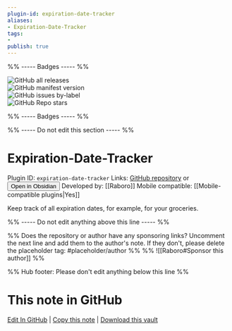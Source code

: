```yaml
---
plugin-id: expiration-date-tracker
aliases:
- Expiration-Date-Tracker
tags: 
- 
publish: true
---
```


%% ----- Badges ----- %%

![GitHub all releases](https://img.shields.io/github/downloads/Raboro/obsidian-expiration-date-tracker-plugin/total?color=573E7A&logo=github&style=for-the-badge)   
![GitHub manifest version](https://img.shields.io/github/manifest-json/v/Raboro/obsidian-expiration-date-tracker-plugin?color=573E7A&logo=github&style=for-the-badge)   
![GitHub issues by-label](https://img.shields.io/github/issues/Raboro/obsidian-expiration-date-tracker-plugin/help%20wanted?color=573E7A&logo=github&style=for-the-badge)   
![GitHub Repo stars](https://img.shields.io/github/stars/Raboro/obsidian-expiration-date-tracker-plugin?color=573E7A&logo=github&style=for-the-badge)

%% ----- Badges ----- %%

%% ----- Do not edit this section ----- %%

# Expiration-Date-Tracker

Plugin ID: `expiration-date-tracker`
Links: [GitHub repository](https://github.com/Raboro/obsidian-expiration-date-tracker-plugin) or [<button id=HH>Open in Obsidian</button>](obsidian://show-plugin?id=expiration-date-tracker)
Developed by: [[Raboro]]
Mobile compatible: [[Mobile-compatible plugins|Yes]]

Keep track of all expiration dates, for example, for your groceries.

%% ----- Do not edit anything above this line ----- %% 

%% Does the repository or author have any sponsoring links? Uncomment the next line and add them to the author's note. If they don't, please delete the placeholder tag: #placeholder/author %%
%% ![[Raboro#Sponsor this author]] %%

%% Hub footer: Please don't edit anything below this line %%

# This note in GitHub

<span class="git-footer">[Edit In GitHub](https://github.dev/obsidian-community/obsidian-hub/blob/main/02%20-%20Community%20Expansions/02.05%20All%20Community%20Expansions/Plugins/expiration-date-tracker.md "git-hub-edit-note") | [Copy this note](https://raw.githubusercontent.com/obsidian-community/obsidian-hub/main/02%20-%20Community%20Expansions/02.05%20All%20Community%20Expansions/Plugins/expiration-date-tracker.md "git-hub-copy-note") | [Download this vault](https://github.com/obsidian-community/obsidian-hub/archive/refs/heads/main.zip "git-hub-download-vault") </span>
